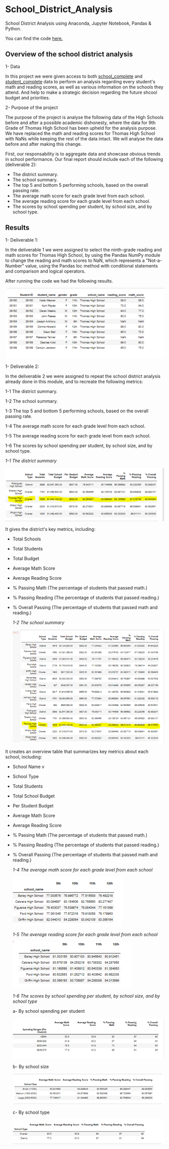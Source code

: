 # School_District_Analysis

School District Analysis using Anaconda, Jupyter Notebook, Pandas & Python.

You can find the code [here.](/PyCitySchools_Challenge.ipynb)

## Overview of the school district analysis

 1- Data

 In this project we were given access to both [school_complete](/Resources/schools_complete.csv) and [student_complete](/Resources/students_complete.csv) data to perform an analysis regarding every student's math and reading scores, as well as various information on the schools they attend. And help to make a strategic decision regarding the future shcool budget and priorities.
 
 2- Purpose of the project
 
The purpose of the project is analyse the following data of the High Schools before and after a possible academic dishonesty, where the data for 9th Grade of Thomas High School has been upheld for the analysis purpose. We have replaced the math and reading scores for Thomas High School with NaNs while keeping the rest of the data intact. We will analyse the data before and after making this change.

First, our responsability is to aggregate data and showcase obvious trends in school performance. Our final report should include each of the following (deliverable 2):

 - The district summary.
 - The school summary.
 - The top 5 and bottom 5 performing schools, based on the overall passing rate.
 - The average math score for each grade level from each school.
 - The average reading score for each grade level from each school.
 - The scores by school spending per student, by school size, and by school type.
 
## Results

 1- Deliverable 1:
 
 In the deliverable 1 we were assigned to select the ninth-grade reading and math scores for Thomas High School, by using the Pandas NumPy module to change the reading and math scores to NaN, which represents a "Not-a-Number" value, using the Pandas loc method with conditional statements and comparison and logical operators.
  
  After running the code we had the following results.
  
  
  ![delivereable_1_NaN](/Resources/deliverable_1_NaN.PNG)
  
  
   1- Deliverable 2:
   
In the deliverable 2 we were assigned to repeat the school district analysis already done in this module, and to recreate the following metrics:
    
  1-1 The district summary.
  
  1-2 The school summary.
  
  1-3 The top 5 and bottom 5 performing schools, based on the overall passing rate.
  
  1-4 The average math score for each grade level from each school.
  
  1-5 The average reading score for each grade level from each school.
  
  1-6 The scores by school spending per student, by school size, and by school type.
   
   *1-1 The district summary*
   
   ![school_summary_1](/Resources/school_summary_1.PNG)
   
   
 It gives the district's key metrics, including:

- Total Schools
- Total Students 
- Total Budget 
- Average Math Score  
- Average Reading Score
- % Passing Math (The percentage of students that passed math.) 
- % Passing Reading (The percentage of students that passed reading.)
- % Overall Passing (The percentage of students that passed math and reading.)
   
   *1-2 The school summary*
   
   ![school_summary_2](/Resources/school_summary_2.PNG)
   
   
 It creates an overview table that summarizes key metrics about each school, including:

- School Name  v
- School Type 
- Total Students 
- Total School Budget
- Per Student Budget 
- Average Math Score 
- Average Reading Score 
- % Passing Math (The percentage of students that passed math.) 
- % Passing Reading (The percentage of students that passed reading.) 
- % Overall Passing (The percentage of students that passed math and reading.)
   
    *1-4 The average math score for each grade level from each school*

   ![average_math_score](Resources/average_math_score.PNG)
   
 
 
  *1-5 The average reading score for each grade level from each school*
  
   ![average_reading_score](Resources/average_reading_score.PNG)
   
   
   *1-6 The scores by school spending per student, by school size, and by school type*
   
     a- By school spending per student
   
   ![school_spending_summary](Resources/school_spending_summary.PNG)
   
   
    b- By school size
    
    ![school_size_summary](Resources/school_size_summary.PNG)
    
     c- By school type
     
     ![school_type_summary](Resources/school_type_summary.PNG)
    
   
   
